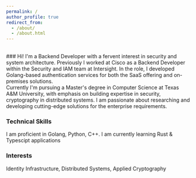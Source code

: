 ```yaml
---
permalink: /
author_profile: true
redirect_from: 
  - /about/
  - /about.html
---
```

<br>
### Hi!
I'm a Backend Developer with a fervent interest in security and system architecture. 
Previously I worked at Cisco as a Backend Developer within the Security and IAM team at Intersight. In the role, I developed Golang-based authentication services for both the SaaS offering and on-premises solutions. <br>
Currently I'm pursuing a Master's degree in Computer Science at Texas A&M University, with emphasis on building expertise in security, cryptography in distributed systems. I am passionate about researching and developing cutting-edge solutions for the enterprise requirements.

### Technical Skills
I am proficient in Golang, Python, C++. I am currently learning Rust & Typescipt applications

### Interests
Identity Infrastructure, Distributed Systems, Applied Cryptography  
